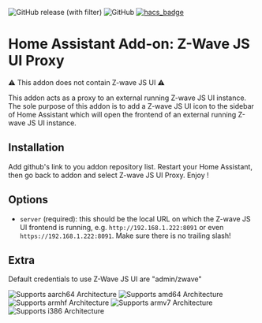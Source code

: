 ![GitHub release (with filter)](https://img.shields.io/github/v/release/Pulpyyyy/zwavejsuiproxy) ![GitHub](https://img.shields.io/github/license/Pulpyyyy/zwavejsuiproxy) [![hacs_badge](https://img.shields.io/badge/HACS-Default-orange.svg)](https://github.com/custom-components/hacs)

# Home Assistant Add-on: Z-Wave JS UI Proxy

⚠️ This addon does not contain Z-wave JS UI ⚠️

This addon acts as a proxy to an external running Z-wave JS UI instance. 
The sole purpose of this addon is to add a Z-wave JS UI icon to the sidebar of Home Assistant which will open the frontend of an external running Z-wave JS UI instance.

## Installation

Add github's link to you addon repository list.
Restart your Home Assistant, then go back to addon and select Z-wave JS UI Proxy.
Enjoy !

## Options

- `server` (required): this should be the local URL on which the Z-wave JS UI frontend is running, e.g. `http://192.168.1.222:8091` or even `https://192.168.1.222:8091`. Make sure there is no trailing slash!

## Extra
Default credentials to use Z-Wave JS UI are "admin/zwave"

![Supports aarch64 Architecture][aarch64-shield]
![Supports amd64 Architecture][amd64-shield]
![Supports armhf Architecture][armhf-shield]
![Supports armv7 Architecture][armv7-shield]
![Supports i386 Architecture][i386-shield]

[aarch64-shield]: https://img.shields.io/badge/aarch64-yes-green.svg
[amd64-shield]: https://img.shields.io/badge/amd64-yes-green.svg
[armhf-shield]: https://img.shields.io/badge/armhf-yes-green.svg
[armv7-shield]: https://img.shields.io/badge/armv7-yes-green.svg
[i386-shield]: https://img.shields.io/badge/i386-yes-green.svg
